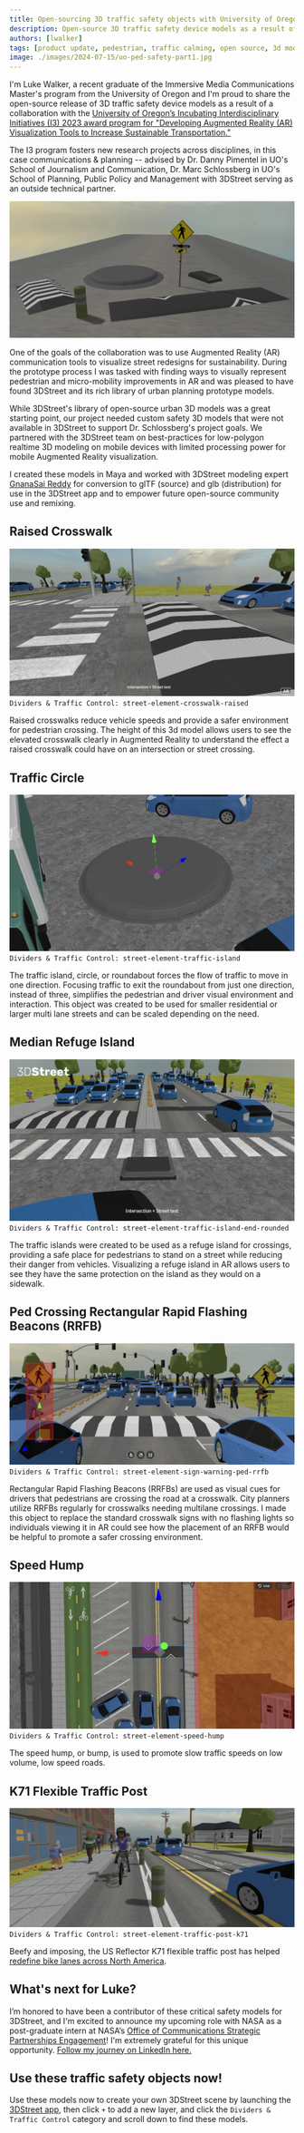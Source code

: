 ```yaml
---
title: Open-sourcing 3D traffic safety objects with University of Oregon I3 Program
description: Open-source 3D traffic safety device models as a result of a collaboration with the University of Oregon’s Incubating Interdisciplinary Initiatives (I3) 2023 award program
authors: [lwalker]
tags: [product update, pedestrian, traffic calming, open source, 3d models]
image: ./images/2024-07-15/uo-ped-safety-part1.jpg
---
```


I'm Luke Walker, a recent graduate of the Immersive Media Communications Master's program from the University of Oregon and I'm proud to share the open-source release of 3D traffic safety device models as a result of a collaboration with the [University of Oregon’s Incubating Interdisciplinary Initiatives (I3) 2023 award program for "Developing Augmented Reality (AR) Visualization Tools to Increase Sustainable Transportation."](https://environment.uoregon.edu/latest-i3-seed-funding-cycle-supports-new-projects-city-planning-and-immersive-science)

The I3 program fosters new research projects across disciplines, in this case communications & planning -- advised by Dr. Danny Pimentel in UO's School of Journalism and Communication, Dr. Marc Schlossberg in UO's School of Planning, Public Policy and Management with 3DStreet serving as an outside technical partner.

![](./images/2024-07-15/uo-ped-safety-part1.jpg)

<!-- truncate -->

One of the goals of the collaboration was to use Augmented Reality (AR) communication tools to visualize street redesigns for sustainability. During the prototype process I was tasked with finding ways to visually represent pedestrian and micro-mobility improvements in AR and was pleased to have found 3DStreet and its rich library of urban planning prototype models.

While 3DStreet's library of open-source urban 3D models was a great starting point, our project needed custom safety 3D models that were not available in 3DStreet to support Dr. Schlossberg's project goals. We partnered with the 3DStreet team on best-practices for low-polygon realtime 3D modeling on mobile devices with limited processing power for mobile Augmented Reality visualization. 

I created these models in Maya and worked with 3DStreet modeling expert [GnanaSai Reddy](https://www.upwork.com/freelancers/~0121c5733ab653a5c6) for conversion to glTF (source) and glb (distribution) for use in the 3DStreet app and to empower future open-source community use and remixing. 

## Raised Crosswalk
![](./images/2024-07-15/raised-crosswalk.jpg)
`Dividers & Traffic Control: street-element-crosswalk-raised`

Raised crosswalks reduce vehicle speeds and provide a safer environment for pedestrian crossing. The height of this 3d model allows users to see the elevated crosswalk clearly in Augmented Reality to understand the effect a raised crosswalk could have on an intersection or street crossing.

## Traffic Circle
![](./images/2024-07-15/traffic-circle.jpg)
`Dividers & Traffic Control: street-element-traffic-island`

The traffic island, circle, or roundabout forces the flow of traffic to move in one direction. Focusing traffic to exit the roundabout from just one direction, instead of three, simplifies the pedestrian and driver visual environment and interaction. This object was created to be used for smaller residential or larger multi lane streets and can be scaled depending on the need.

## Median Refuge Island
![](./images/2024-07-15/ped-median-refuge-island.jpeg)
`Dividers & Traffic Control: street-element-traffic-island-end-rounded`

The traffic islands were created to be used as a refuge island for crossings, providing a safe place for pedestrians to stand on a street while reducing their danger from vehicles. Visualizing a refuge island in AR allows users to see they have the same protection on the island as they would on a sidewalk.

## Ped Crossing Rectangular Rapid Flashing Beacons (RRFB)
![](./images/2024-07-15/rrfb-midblock-raised.jpg)
`Dividers & Traffic Control: street-element-sign-warning-ped-rrfb`

Rectangular Rapid Flashing Beacons (RRFBs) are used as visual cues for drivers that pedestrians are crossing the road at a crosswalk. City planners utilize RRFBs regularly for crosswalks needing multilane crossings. I made this object to replace the standard crosswalk signs with no flashing lights so individuals viewing it in AR could see how the placement of an RRFB would be helpful to promote a safer crossing environment. 

## Speed Hump
![](./images/2024-07-15/speed-hump.jpeg)
`Dividers & Traffic Control: street-element-speed-hump`

The speed hump, or bump, is used to promote slow traffic speeds on low volume, low speed roads.

## K71 Flexible Traffic Post
![](./images/2024-07-15/k71.jpg)
`Dividers & Traffic Control: street-element-traffic-post-k71`

Beefy and imposing, the US Reflector K71 flexible traffic post has helped [redefine bike lanes across North America](https://www.usreflector.com/product/k71-flexible-traffic-post/).

## What's next for Luke?
I’m honored to have been a contributor of these critical safety models for 3DStreet, and I'm excited to announce my upcoming
role with NASA as a post-graduate intern at NASA’s [Office of Communications Strategic Partnerships Engagement](https://www.nasa.gov/nasa-brand-center/strategic-partnerships/)! I'm extremely grateful for this unique opportunity. [Follow my journey on LinkedIn here.](https://www.linkedin.com/in/luke-walker-439b78119/)

## Use these traffic safety objects now!
Use these models now to create your own 3DStreet scene by launching the [3DStreet app](https://3dstreet.app/), then click `+` to add a new layer, and click the `Dividers & Traffic Control` category and scroll down to find these models.
